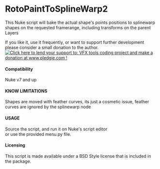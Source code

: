 RotoPaintToSplineWarp2
======================
This Nuke script will bake the actual shape's points positions to splinewarp shapes on the requested framerange, including transforms on the parent Layers

If you like it, use it frequently, or want to support further development please consider a small donation to the author.   
<a href='http://www.pledgie.com/campaigns/21123'><img alt='Click here to lend your support to: VFX tools coding project and make a donation at www.pledgie.com !' src='http://www.pledgie.com/campaigns/21123.png?skin_name=chrome' border='0' /></a>

 
#### Compatibility ####
 Nuke v7 and up

#### KNOW LIMITATIONS #####
Shapes are moved with feather curves, its just a cosmetic issue, feather curves are ignored by the splinewarp node

#### USAGE ####
Source the script, and run it on Nuke's script editor   
or use the provided menu.py file.

#### Licensing ####
This script is made available under a BSD Style license that is included in the package.
